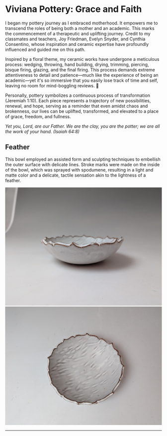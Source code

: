 # Viviana Pottery: Grace and Faith

I began my pottery journey as I embraced motherhood. It empowers me to transcend the roles of being both a mother and an academic. This marks the commencement of a therapeutic and uplifting journey. Credit to my classmates and teachers, Joy Friedman, Evelyn Snyder, and Cynthia Consentino, whose inspiration and ceramic expertise have profoundly influenced and guided me on this path.

Inspired by a floral theme, my ceramic works have undergone a meticulous process: wedging, throwing, hand building, drying, trimming, piercing, bisque firing, glazing, and the final firing. This process demands extreme attentiveness to detail and patience—much like the experience of being an academic—yet it's so immersive that you easily lose track of time and self, leaving no room for mind-boggling reviews. 🙂

Personally, pottery symbolizes a continuous process of transformation (Jeremiah 1:10). Each piece represents a trajectory of new possibilities, renewal, and hope, serving as a reminder that even amidst chaos and brokenness, our lives can be uplifted, transformed, and elevated to a place of grace, freedom, and fullness. 

<i> Yet you, Lord, are our Father. We are the clay, you are the potter; we are all the work of your hand. (Isaiah 64:8) </i>

## Feather 
This bowl employed an assisted form and sculpting techniques to embellish the outer surface with delicate lines. Stroke marks were made on the inside of the bowl, which was sprayed with spodumene, resulting in a light and matte color and a delicate, tactile sensation akin to the lightness of a feather.

![](static/img/feather1.jpg)
![](static/img/feather3.jpg)

  
---
